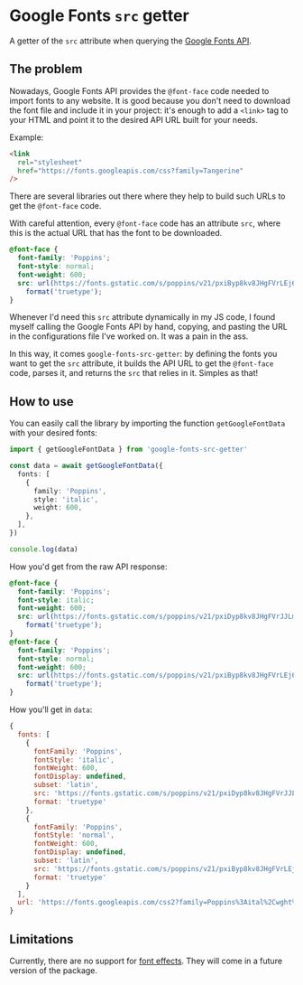 # Google Fonts `src` getter

A getter of the `src` attribute when querying the [Google Fonts API](https://developers.google.com/fonts/docs/getting_started).

## The problem

Nowadays, Google Fonts API provides the `@font-face` code needed to import fonts to any website. It is good because
you don't need to download the font file and include it in your project: it's enough to add a `<link>` tag to your HTML
and point it to the desired API URL built for your needs.

Example:

```html
<link
  rel="stylesheet"
  href="https://fonts.googleapis.com/css?family=Tangerine"
/>
```

There are several libraries out there where they help to build such URLs to get the `@font-face` code.

With careful attention, every `@font-face` code has an attribute `src`, where this is the actual URL that has the font
to be downloaded.

```css
@font-face {
  font-family: 'Poppins';
  font-style: normal;
  font-weight: 600;
  src: url(https://fonts.gstatic.com/s/poppins/v21/pxiByp8kv8JHgFVrLEj6V1s.ttf)
    format('truetype');
}
```

Whenever I'd need this `src` attribute dynamically in my JS code, I found myself calling the Google Fonts API by hand,
copying, and pasting the URL in the configurations file I've worked on. It was a pain in the ass.

In this way, it comes `google-fonts-src-getter`: by defining the fonts you want to get the `src` attribute, it builds
the API URL to get the `@font-face` code, parses it, and returns the `src` that relies in it. Simples as that!

## How to use

You can easily call the library by importing the function `getGoogleFontData` with your desired fonts:

```ts
import { getGoogleFontData } from 'google-fonts-src-getter'

const data = await getGoogleFontData({
  fonts: [
    {
      family: 'Poppins',
      style: 'italic',
      weight: 600,
    },
  ],
})

console.log(data)
```

How you'd get from the raw API response:

```css
@font-face {
  font-family: 'Poppins';
  font-style: italic;
  font-weight: 600;
  src: url(https://fonts.gstatic.com/s/poppins/v21/pxiDyp8kv8JHgFVrJJLmr19lEA.ttf)
    format('truetype');
}
@font-face {
  font-family: 'Poppins';
  font-style: normal;
  font-weight: 600;
  src: url(https://fonts.gstatic.com/s/poppins/v21/pxiByp8kv8JHgFVrLEj6V1s.ttf)
    format('truetype');
}
```

How you'll get in `data`:

```js
{
  fonts: [
    {
      fontFamily: 'Poppins',
      fontStyle: 'italic',
      fontWeight: 600,
      fontDisplay: undefined,
      subset: 'latin',
      src: 'https://fonts.gstatic.com/s/poppins/v21/pxiDyp8kv8JHgFVrJJLmr19lEA.ttf',
      format: 'truetype'
    },
    {
      fontFamily: 'Poppins',
      fontStyle: 'normal',
      fontWeight: 600,
      fontDisplay: undefined,
      subset: 'latin',
      src: 'https://fonts.gstatic.com/s/poppins/v21/pxiByp8kv8JHgFVrLEj6V1s.ttf',
      format: 'truetype'
    }
  ],
  url: 'https://fonts.googleapis.com/css2?family=Poppins%3Aital%2Cwght%400%2C600%3B1%2C600'
}
```

## Limitations

Currently, there are no support for [font effects](https://developers.google.com/fonts/docs/getting_started#enabling_font_effects_beta).
They will come in a future version of the package.
